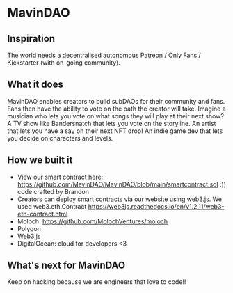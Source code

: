 # MavinDAO

## Inspiration
The world needs a decentralised autonomous Patreon / Only Fans / Kickstarter (with on-going community). 

## What it does
MavinDAO enables creators to build subDAOs for their community and fans. Fans then have the ability to vote on the path the creator will take. Imagine a musician who lets you vote on what songs they will play at their next show? A TV show like Bandersnatch that lets you vote on the storyline. An artist that lets you have a say on their next NFT drop! An indie game dev that lets you decide on characters and levels. 

## How we built it
* View our smart contract here: https://github.com/MavinDAO/MavinDAO/blob/main/smartcontract.sol :)) code crafted by Brandon
* Creators can deploy smart contracts via our website using web3.js. We used web3.eth.Contract https://web3js.readthedocs.io/en/v1.2.11/web3-eth-contract.html 
* Moloch: https://github.com/MolochVentures/moloch 
* Polygon
* Web3.js 
* DigitalOcean: cloud for developers <3 

## What's next for MavinDAO
Keep on hacking because we are engineers that love to code!! 
